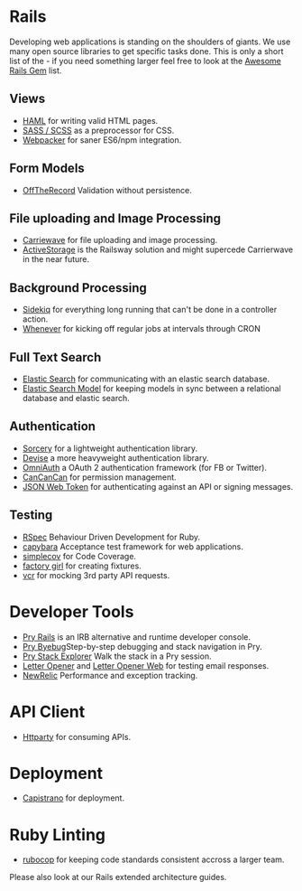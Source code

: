 # Rails

Developing web applications is standing on the shoulders of giants. We use many open source libraries to get specific tasks done. This is only a short list of the - if you need something larger feel free to look at the [Awesome Rails Gem](https://github.com/hothero/awesome-rails-gem) list.

## Views

- [HAML](http://haml.info/) for writing valid HTML pages.
- [SASS / SCSS](http://sass-lang.com/) as a preprocessor for CSS.
- [Webpacker](https://github.com/rails/webpacker) for saner ES6/npm integration.

## Form Models

- [OffTheRecord](https://gitlab.9elements.com/9elements/off_the_record) Validation without persistence.

## File uploading and Image Processing

- [Carriewave](https://github.com/carrierwaveuploader/carrierwave) for file uploading and image processing.
- [ActiveStorage](https://github.com/rails/rails/tree/master/activestorage) is the Railsway solution and might supercede Carrierwave in the near future.

## Background Processing

- [Sidekiq](https://github.com/mperham/sidekiq) for everything long running that can't be done in a controller action.
- [Whenever](https://github.com/javan/whenever) for kicking off regular jobs at intervals through CRON


## Full Text Search

- [Elastic Search](https://github.com/elastic/elasticsearch-rails) for communicating with an elastic search database.
- [Elastic Search Model](https://github.com/elastic/elasticsearch-rails/tree/master/elasticsearch-model) for keeping models in sync between a relational database and elastic search.

## Authentication

- [Sorcery](https://github.com/Sorcery/sorcery) for a lightweight authentication library.
- [Devise](https://github.com/plataformatec/devise) a more heavyweight authentication library.
- [OmniAuth](https://github.com/omniauth/omniauth) a OAuth 2 authentication framework (for FB or Twitter).
- [CanCanCan](https://github.com/CanCanCommunity/cancancan) for permission management.
- [JSON Web Token](https://jwt.io/) for authenticating against an API or signing messages.

## Testing

- [RSpec](http://rspec.info/) Behaviour Driven
Development for Ruby.
- [capybara](https://github.com/teamcapybara/capybara) Acceptance test framework for web applications.
- [simplecov](https://github.com/colszowka/simplecov) for Code Coverage.
- [factory girl](https://github.com/thoughtbot/factory_girl) for creating fixtures.
- [vcr](https://github.com/vcr/vcr) for mocking 3rd party API requests.

# Developer Tools

- [Pry Rails](https://github.com/rweng/pry-rails) is an IRB alternative and runtime developer console.
- [Pry Byebug](https://github.com/deivid-rodriguez/pry-byebug)Step-by-step debugging and stack navigation in Pry.
- [Pry Stack Explorer](https://github.com/pry/pry-stack_explorer) Walk the stack in a Pry session.
- [Letter Opener](https://github.com/ryanb/letter_opener) and [Letter Opener Web](https://github.com/fgrehm/letter_opener_web) for testing email responses.
- [NewRelic](https://newrelic.com/) Performance and exception tracking.

# API Client

- [Httparty](https://github.com/jnunemaker/httparty) for consuming APIs.

# Deployment

- [Capistrano](http://capistranorb.com/) for deployment.

# Ruby Linting

- [rubocop](https://github.com/bbatsov/rubocop) for keeping code standards consistent accross a larger team.

Please also look at our Rails extended architecture guides.

